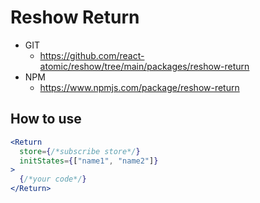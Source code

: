 Reshow Return 
===============

* GIT
   * https://github.com/react-atomic/reshow/tree/main/packages/reshow-return
* NPM
   * https://www.npmjs.com/package/reshow-return

## How to use
```jsx
<Return
  store={/*subscribe store*/}
  initStates={["name1", "name2"]}
>
  {/*your code*/}
</Return>
```


